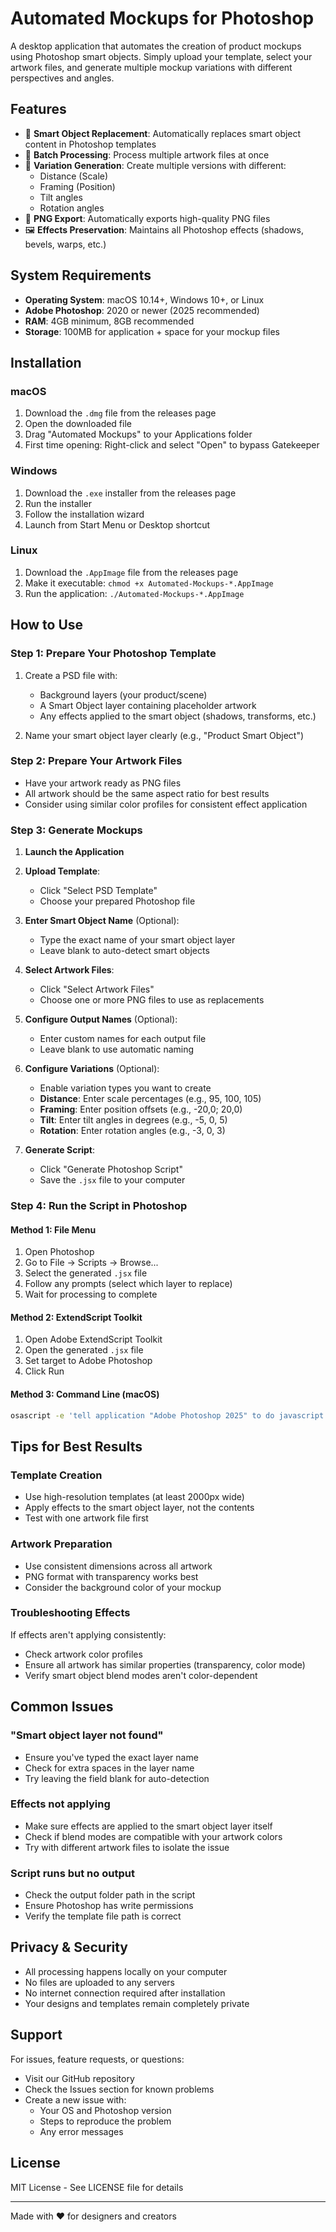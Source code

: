 # Automated Mockups for Photoshop

A desktop application that automates the creation of product mockups using Photoshop smart objects. Simply upload your template, select your artwork files, and generate multiple mockup variations with different perspectives and angles.

## Features

- 🎨 **Smart Object Replacement**: Automatically replaces smart object content in Photoshop templates
- 📁 **Batch Processing**: Process multiple artwork files at once
- 🔄 **Variation Generation**: Create multiple versions with different:
  - Distance (Scale)
  - Framing (Position)
  - Tilt angles
  - Rotation angles
- 💾 **PNG Export**: Automatically exports high-quality PNG files
- 🖼️ **Effects Preservation**: Maintains all Photoshop effects (shadows, bevels, warps, etc.)

## System Requirements

- **Operating System**: macOS 10.14+, Windows 10+, or Linux
- **Adobe Photoshop**: 2020 or newer (2025 recommended)
- **RAM**: 4GB minimum, 8GB recommended
- **Storage**: 100MB for application + space for your mockup files

## Installation

### macOS

1. Download the `.dmg` file from the releases page
2. Open the downloaded file
3. Drag "Automated Mockups" to your Applications folder
4. First time opening: Right-click and select "Open" to bypass Gatekeeper

### Windows

1. Download the `.exe` installer from the releases page
2. Run the installer
3. Follow the installation wizard
4. Launch from Start Menu or Desktop shortcut

### Linux

1. Download the `.AppImage` file from the releases page
2. Make it executable: `chmod +x Automated-Mockups-*.AppImage`
3. Run the application: `./Automated-Mockups-*.AppImage`

## How to Use

### Step 1: Prepare Your Photoshop Template

1. Create a PSD file with:
   - Background layers (your product/scene)
   - A Smart Object layer containing placeholder artwork
   - Any effects applied to the smart object (shadows, transforms, etc.)

2. Name your smart object layer clearly (e.g., "Product Smart Object")

### Step 2: Prepare Your Artwork Files

- Have your artwork ready as PNG files
- All artwork should be the same aspect ratio for best results
- Consider using similar color profiles for consistent effect application

### Step 3: Generate Mockups

1. **Launch the Application**

2. **Upload Template**:
   - Click "Select PSD Template"
   - Choose your prepared Photoshop file

3. **Enter Smart Object Name** (Optional):
   - Type the exact name of your smart object layer
   - Leave blank to auto-detect smart objects

4. **Select Artwork Files**:
   - Click "Select Artwork Files"
   - Choose one or more PNG files to use as replacements

5. **Configure Output Names** (Optional):
   - Enter custom names for each output file
   - Leave blank to use automatic naming

6. **Configure Variations** (Optional):
   - Enable variation types you want to create
   - **Distance**: Enter scale percentages (e.g., 95, 100, 105)
   - **Framing**: Enter position offsets (e.g., -20,0; 20,0)
   - **Tilt**: Enter tilt angles in degrees (e.g., -5, 0, 5)
   - **Rotation**: Enter rotation angles (e.g., -3, 0, 3)

7. **Generate Script**:
   - Click "Generate Photoshop Script"
   - Save the `.jsx` file to your computer

### Step 4: Run the Script in Photoshop

#### Method 1: File Menu
1. Open Photoshop
2. Go to File → Scripts → Browse...
3. Select the generated `.jsx` file
4. Follow any prompts (select which layer to replace)
5. Wait for processing to complete

#### Method 2: ExtendScript Toolkit
1. Open Adobe ExtendScript Toolkit
2. Open the generated `.jsx` file
3. Set target to Adobe Photoshop
4. Click Run

#### Method 3: Command Line (macOS)
```bash
osascript -e 'tell application "Adobe Photoshop 2025" to do javascript file "path/to/script.jsx"'
```

## Tips for Best Results

### Template Creation
- Use high-resolution templates (at least 2000px wide)
- Apply effects to the smart object layer, not the contents
- Test with one artwork file first

### Artwork Preparation
- Use consistent dimensions across all artwork
- PNG format with transparency works best
- Consider the background color of your mockup

### Troubleshooting Effects
If effects aren't applying consistently:
- Check artwork color profiles
- Ensure all artwork has similar properties (transparency, color mode)
- Verify smart object blend modes aren't color-dependent

## Common Issues

### "Smart object layer not found"
- Ensure you've typed the exact layer name
- Check for extra spaces in the layer name
- Try leaving the field blank for auto-detection

### Effects not applying
- Make sure effects are applied to the smart object layer itself
- Check if blend modes are compatible with your artwork colors
- Try with different artwork files to isolate the issue

### Script runs but no output
- Check the output folder path in the script
- Ensure Photoshop has write permissions
- Verify the template file path is correct

## Privacy & Security

- All processing happens locally on your computer
- No files are uploaded to any servers
- No internet connection required after installation
- Your designs and templates remain completely private

## Support

For issues, feature requests, or questions:
- Visit our GitHub repository
- Check the Issues section for known problems
- Create a new issue with:
  - Your OS and Photoshop version
  - Steps to reproduce the problem
  - Any error messages

## License

MIT License - See LICENSE file for details

---

Made with ❤️ for designers and creators